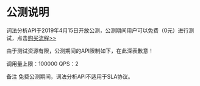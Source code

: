 # 公测说明

词法分析API于2019年4月15日开放公测，公测期间用户可以免费（0元）进行测试，点击[购买流程>>](http://neuhub.jd.com/ai/api/nlp/lexer)

由于测试资源有限，公测期间的API限制如下，在此深表歉意！

调用量上限：100000
QPS：2

备注
免费公测期间，词法分析API不适用于SLA协议。


